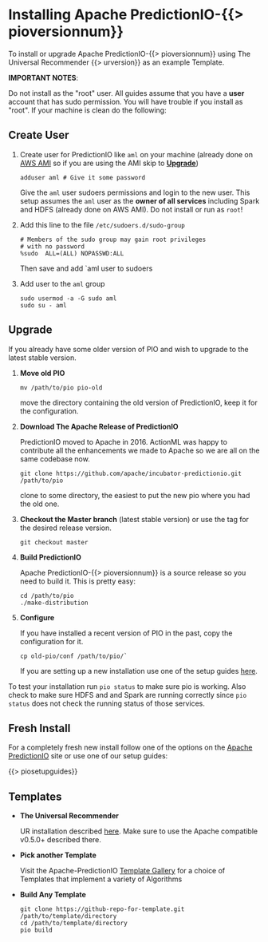# Installing Apache PredictionIO-{{> pioversionnum}}

To install or upgrade Apache PredictionIO-{{> pioversionnum}} using The Universal Recommender {{> urversion}} as an example Template.

**IMPORTANT NOTES**: 

Do not install as the "root" user. All guides assume that you have a **user** account that has sudo permission. You will have trouble if you install as "root". If your machine is clean do the following:
   
## Create User

 1. Create user for PredictionIO like `aml` on your machine (already done on [AWS AMI](https://aws.amazon.com/marketplace/pp/B01N310FF0) so if you are using the AMI skip to [**Upgrade**](#upgrade))

    ```
    adduser aml # Give it some password
    ```

    Give the `aml` user sudoers permissions and login to the new user. This setup assumes the `aml` user as the **owner of all services** including Spark and HDFS (already done on AWS AMI). Do not install or run as `root`!

 1. Add this line to the file `/etc/sudoers.d/sudo-group`
    
    ```
    # Members of the sudo group may gain root privileges
    # with no password
    %sudo  ALL=(ALL) NOPASSWD:ALL
    ```
    
    Then save and add `aml user to sudoers
    
 1. Add user to the `aml` group

    ```
    sudo usermod -a -G sudo aml
    sudo su - aml
    ```
     

## <a name="upgrade" id="upgrade"></a>Upgrade

If you already have some older version of PIO and wish to upgrade to the latest stable version.

 1. **Move old PIO**
    
     ```
     mv /path/to/pio pio-old
     ```
    
    move the directory containing the old version of PredictionIO, keep it for the configuration.
 
 2. **Download The Apache Release of PredictionIO**

    PredictionIO moved to Apache in 2016. ActionML was happy to contribute all the enhancements we made to Apache so we are all on the same codebase now.  

     ```
     git clone https://github.com/apache/incubator-predictionio.git /path/to/pio 
     ```
 
    clone to some directory, the easiest to put the new pio where you had the old one. 
  
 3. **Checkout the Master branch** (latest stable version) or use the tag for the desired release version. 

     ```
     git checkout master
     ```
    
4. **Build PredictionIO**

    Apache PredictionIO-{{> pioversionnum}} is a source release so you need to build it. This is pretty easy:

     ```
     cd /path/to/pio
     ./make-distribution
     ```
 
5. **Configure**

    If you have installed a recent version of PIO in the past, copy the configuration for it.

     ```
     cp old-pio/conf /path/to/pio/`
     ```
    
    If you are setting up a new installation use one of the setup guides [here](/docs/pio_quickstart).

To test your installation run `pio status` to make sure pio is working. Also check to make sure HDFS and and Spark are running correctly since `pio status` does not check the running status of those services.

## <a name="fresh-install" id="fresh-install"></a>Fresh Install

For a completely fresh new install follow one of the options on the <a href="http://predictionio.incubator.apache.org/install/" target="_blank">Apache PredictionIO</a> site or use one of our setup guides:
  
{{> piosetupguides}}

## Templates
 
 - **The Universal Recommender**
 
   UR installation described [here](/docs/ur_quickstart). Make sure to use the Apache compatible v0.5.0+ described there.
   
 - **Pick another Template**
   
   Visit the Apache-PredictionIO [Template Gallery](http://predictionio.incubator.apache.org/gallery/template-gallery) for a choice of Templates that implement a variety of Algorithms
     
 - **Build Any Template**

   ```
   git clone https://github-repo-for-template.git /path/to/template/directory
   cd /path/to/template/directory
   pio build
   ```
 